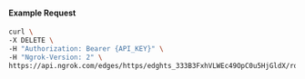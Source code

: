 <!-- Code generated for API Clients. DO NOT EDIT. -->

#### Example Request

```bash
curl \
-X DELETE \
-H "Authorization: Bearer {API_KEY}" \
-H "Ngrok-Version: 2" \
https://api.ngrok.com/edges/https/edghts_333B3FxhVLWEc49OpC0u5HjGldX/routes/edghtsrt_333B3LHpCNGh86KwJkLkkz6Lch3/request_headers
```
